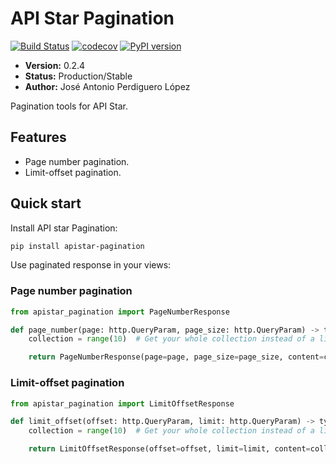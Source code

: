 # API Star Pagination
[![Build Status](https://travis-ci.org/PeRDy/apistar-pagination.svg?branch=master)](https://travis-ci.org/PeRDy/apistar-pagination)
[![codecov](https://codecov.io/gh/PeRDy/apistar-pagination/branch/master/graph/badge.svg)](https://codecov.io/gh/PeRDy/apistar-pagination)
[![PyPI version](https://badge.fury.io/py/apistar-pagination.svg)](https://badge.fury.io/py/apistar-pagination)

* **Version:** 0.2.4
* **Status:** Production/Stable
* **Author:** José Antonio Perdiguero López

Pagination tools for API Star.

## Features
* Page number pagination.
* Limit-offset pagination.

## Quick start
Install API star Pagination:

```bash
pip install apistar-pagination
```

Use paginated response in your views:

### Page number pagination

```python
from apistar_pagination import PageNumberResponse

def page_number(page: http.QueryParam, page_size: http.QueryParam) -> typing.List[int]:
    collection = range(10)  # Get your whole collection instead of a list of numbers

    return PageNumberResponse(page=page, page_size=page_size, content=collection)
```

### Limit-offset pagination

```python
from apistar_pagination import LimitOffsetResponse

def limit_offset(offset: http.QueryParam, limit: http.QueryParam) -> typing.List[int]:
    collection = range(10)  # Get your whole collection instead of a list of numbers

    return LimitOffsetResponse(offset=offset, limit=limit, content=collection)
```
